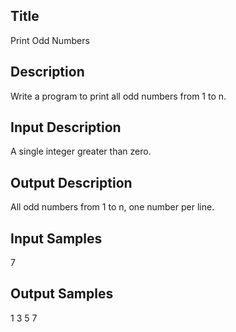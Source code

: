 ## Title
Print Odd Numbers

## Description
Write a program to print all odd numbers from 1 to n.

## Input Description
A single integer greater than zero.

## Output Description
All odd numbers from 1 to n, one number per line.

## Input Samples
7

## Output Samples
1 3 5 7
